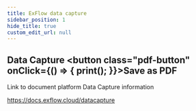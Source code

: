 ```yaml
---
title: ExFlow data capture  
sidebar_position: 1
hide_title: true
custom_edit_url: null
---
```

## Data Capture <button class="pdf-button" onClick={() => { print(); }}>Save as PDF</button>

Link to document platform Data Capture information

https://docs.exflow.cloud/datacapture